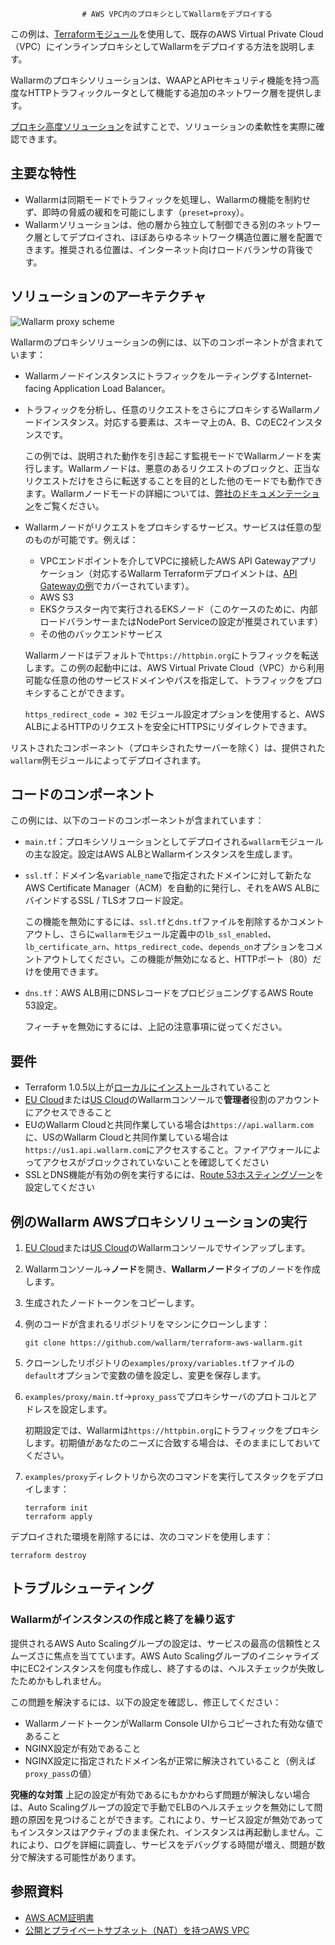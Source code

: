 					# AWS VPC内のプロキシとしてWallarmをデプロイする

この例は、[Terraformモジュール](https://registry.terraform.io/modules/wallarm/wallarm/aws/)を使用して、既存のAWS Virtual Private Cloud（VPC）にインラインプロキシとしてWallarmをデプロイする方法を説明します。

Wallarmのプロキシソリューションは、WAAPとAPIセキュリティ機能を持つ高度なHTTPトラフィックルータとして機能する追加のネットワーク層を提供します。

[プロキシ高度ソリューション](https://github.com/wallarm/terraform-aws-wallarm/tree/main/examples/advanced)を試すことで、ソリューションの柔軟性を実際に確認できます。

## 主要な特性

* Wallarmは同期モードでトラフィックを処理し、Wallarmの機能を制約せず、即時の脅威の緩和を可能にします（`preset=proxy`）。
* Wallarmソリューションは、他の層から独立して制御できる別のネットワーク層としてデプロイされ、ほぼあらゆるネットワーク構造位置に層を配置できます。推奨される位置は、インターネット向けロードバランサの背後です。

## ソリューションのアーキテクチャ

![Wallarm proxy scheme](https://github.com/wallarm/terraform-aws-wallarm/blob/main/images/wallarm-as-proxy.png?raw=true)

Wallarmのプロキシソリューションの例には、以下のコンポーネントが含まれています：

* WallarmノードインスタンスにトラフィックをルーティングするInternet-facing Application Load Balancer。
* トラフィックを分析し、任意のリクエストをさらにプロキシするWallarmノードインスタンス。対応する要素は、スキーマ上のA、B、CのEC2インスタンスです。

    この例では、説明された動作を引き起こす監視モードでWallarmノードを実行します。Wallarmノードは、悪意のあるリクエストのブロックと、正当なリクエストだけをさらに転送することを目的とした他のモードでも動作できます。Wallarmノードモードの詳細については、[弊社のドキュメンテーション](https://docs.wallarm.com/admin-en/configure-wallarm-mode/)をご覧ください。
* Wallarmノードがリクエストをプロキシするサービス。サービスは任意の型のものが可能です。例えば：

    * VPCエンドポイントを介してVPCに接続したAWS API Gatewayアプリケーション（対応するWallarm Terraformデプロイメントは、[API Gatewayの例](https://github.com/wallarm/terraform-aws-wallarm/tree/main/examples/apigateway)でカバーされています）。
    * AWS S3
    * EKSクラスター内で実行されるEKSノード（このケースのために、内部ロードバランサーまたはNodePort Serviceの設定が推奨されています）
    * その他のバックエンドサービス

    Wallarmノードはデフォルトで`https://httpbin.org`にトラフィックを転送します。この例の起動中には、AWS Virtual Private Cloud（VPC）から利用可能な任意の他のサービスドメインやパスを指定して、トラフィックをプロキシすることができます。

    `https_redirect_code = 302` モジュール設定オプションを使用すると、AWS ALBによるHTTPのリクエストを安全にHTTPSにリダイレクトできます。

リストされたコンポーネント（プロキシされたサーバーを除く）は、提供された`wallarm`例モジュールによってデプロイされます。

## コードのコンポーネント

この例には、以下のコードのコンポーネントが含まれています：

* `main.tf`：プロキシソリューションとしてデプロイされる`wallarm`モジュールの主な設定。設定はAWS ALBとWallarmインスタンスを生成します。
* `ssl.tf`：ドメイン名`variable_name`で指定されたドメインに対して新たなAWS Certificate Manager（ACM）を自動的に発行し、それをAWS ALBにバインドするSSL / TLSオフロード設定。

    この機能を無効にするには、`ssl.tf`と`dns.tf`ファイルを削除するかコメントアウトし、さらに`wallarm`モジュール定義中の`lb_ssl_enabled`、`lb_certificate_arn`、`https_redirect_code`、`depends_on`オプションをコメントアウトしてください。この機能が無効になると、HTTPポート（80）だけを使用できます。
* `dns.tf`：AWS ALB用にDNSレコードをプロビジョニングするAWS Route 53設定。

    フィーチャを無効にするには、上記の注意事項に従ってください。

## 要件

* Terraform 1.0.5以上が[ローカルにインストール](https://learn.hashicorp.com/tutorials/terraform/install-cli)されていること
* [EU Cloud](https://my.wallarm.com/)または[US Cloud](https://us1.my.wallarm.com/)のWallarmコンソールで**管理者**役割のアカウントにアクセスできること
* EUのWallarm Cloudと共同作業している場合は`https://api.wallarm.com`に、USのWallarm Cloudと共同作業している場合は`https://us1.api.wallarm.com`にアクセスすること。ファイアウォールによってアクセスがブロックされていないことを確認してください
* SSLとDNS機能が有効の例を実行するには、[Route 53ホスティングゾーン](https://docs.aws.amazon.com/Route53/latest/DeveloperGuide/hosted-zones-working-with.html)を設定してください

## 例のWallarm AWSプロキシソリューションの実行

1. [EU Cloud](https://my.wallarm.com/nodes)または[US Cloud](https://us1.my.wallarm.com/nodes)のWallarmコンソールでサインアップします。
1. Wallarmコンソール→**ノード**を開き、**Wallarmノード**タイプのノードを作成します。
1. 生成されたノードトークンをコピーします。
1. 例のコードが含まれるリポジトリをマシンにクローンします：

    ```
    git clone https://github.com/wallarm/terraform-aws-wallarm.git
    ```
1. クローンしたリポジトリの`examples/proxy/variables.tf`ファイルの`default`オプションで変数の値を設定し、変更を保存します。
1. `examples/proxy/main.tf`→`proxy_pass`でプロキシサーバのプロトコルとアドレスを設定します。

    初期設定では、Wallarmは`https://httpbin.org`にトラフィックをプロキシします。初期値があなたのニーズに合致する場合は、そのままにしておいてください。
1. `examples/proxy`ディレクトリから次のコマンドを実行してスタックをデプロイします：

    ```
    terraform init
    terraform apply
    ```

デプロイされた環境を削除するには、次のコマンドを使用します：

```
terraform destroy
```

## トラブルシューティング

### Wallarmがインスタンスの作成と終了を繰り返す

提供されるAWS Auto Scalingグループの設定は、サービスの最高の信頼性とスムーズさに焦点を当てています。AWS Auto Scalingグループのイニシャライズ中にEC2インスタンスを何度も作成し、終了するのは、ヘルスチェックが失敗したためかもしれません。

この問題を解決するには、以下の設定を確認し、修正してください：

* WallarmノードトークンがWallarm Console UIからコピーされた有効な値であること
* NGINX設定が有効であること
* NGINX設定に指定されたドメイン名が正常に解決されていること（例えば`proxy_pass`の値）

**究極的な対策** 上記の設定が有効であるにもかかわらず問題が解決しない場合は、Auto Scalingグループの設定で手動でELBのヘルスチェックを無効にして問題の原因を見つけることができます。これにより、サービス設定が無効であってもインスタンスはアクティブのまま保たれ、インスタンスは再起動しません。これにより、ログを詳細に調査し、サービスをデバッグする時間が増え、問題が数分で解決する可能性があります。

## 参照資料

* [AWS ACM証明書](https://docs.aws.amazon.com/acm/latest/userguide/gs.html)
* [公開とプライベートサブネット（NAT）を持つAWS VPC](https://docs.aws.amazon.com/vpc/latest/userguide/VPC_Scenario2.html)